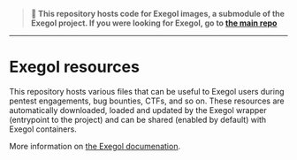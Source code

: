 
> **📌 This repository hosts code for Exegol images, a submodule of the Exegol project. 
> If you were looking for Exegol, go to [the main repo](https://github.com/ShutdownRepo/Exegol)**
___

# Exegol resources

This repository hosts various files that can be useful to Exegol users during pentest engagements, bug bounties, CTFs, and so on.
These resources are automatically downloaded, loaded and updated by the Exegol wrapper (entrypoint to the project) and can be shared (enabled by default) with Exegol containers.

More information on [the Exegol documenation](https://exegol.readthedocs.io/en/latest/the-exegol-project/offline-resources.html).
